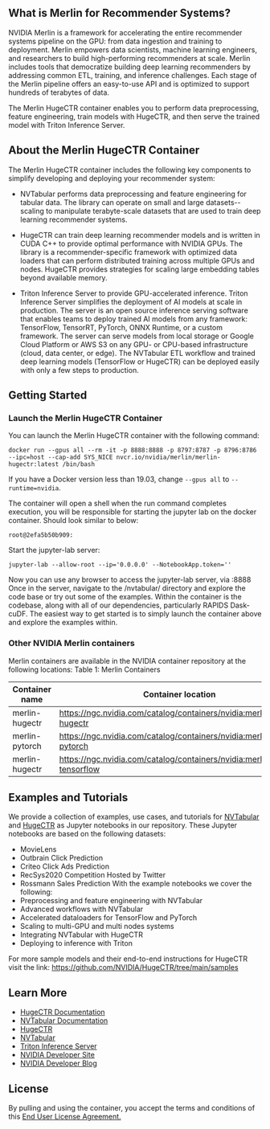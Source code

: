 ## What is Merlin for Recommender Systems?

NVIDIA Merlin is a framework for accelerating the entire recommender systems pipeline on the GPU: from data ingestion and training to deployment. Merlin empowers data scientists, machine learning engineers, and researchers to build high-performing recommenders at scale. Merlin includes tools that democratize building deep learning recommenders by addressing common ETL, training, and inference challenges.  Each stage of the Merlin pipeline offers an easy-to-use API and is optimized to support hundreds of terabytes of data.

The Merlin HugeCTR container enables you to perform data preprocessing, feature engineering, train models with HugeCTR, and then serve the trained model with Triton Inference Server.

## About the Merlin HugeCTR Container

The Merlin HugeCTR container includes the following key components to simplify developing and deploying your recommender system:

* NVTabular performs data preprocessing and feature engineering for tabular data. The library can operate on small and large datasets--scaling to manipulate terabyte-scale datasets that are used to train deep learning recommender systems.

* HugeCTR can train deep learning recommender models and is written in CUDA C++ to provide optimal performance with NVIDIA GPUs. The library is a recommender-specific framework with optimized data loaders that can perform distributed training across multiple GPUs and nodes. HugeCTR provides strategies for scaling large embedding tables beyond available memory.

* Triton Inference Server to provide GPU-accelerated inference. Triton Inference Server simplifies the deployment of AI models at scale in production. The server is an open source inference serving software that enables teams to deploy trained AI models from any framework: TensorFlow, TensorRT, PyTorch, ONNX Runtime, or a custom framework. The server can serve models from local storage or Google Cloud Platform or AWS S3 on any GPU- or CPU-based infrastructure (cloud, data center, or edge). The NVTabular ETL workflow and trained deep learning models (TensorFlow or HugeCTR) can be deployed easily with only a few steps to production.

## Getting Started

### Launch the Merlin HugeCTR Container

You can launch the Merlin HugeCTR container with the following command:

```
docker run --gpus all --rm -it -p 8888:8888 -p 8797:8787 -p 8796:8786 --ipc=host --cap-add SYS_NICE nvcr.io/nvidia/merlin/merlin-hugectr:latest /bin/bash
```

If you have a Docker version less than 19.03, change `--gpus all` to `--runtime=nvidia`.

The container will open a shell when the run command completes execution, you will be responsible for starting the jupyter lab on the docker container. Should look similar to below:

```
root@2efa5b50b909:
```

Start the jupyter-lab server:

```
jupyter-lab --allow-root --ip='0.0.0.0' --NotebookApp.token=''
```

Now you can use any browser to access the jupyter-lab server, via :8888
Once in the server, navigate to the /nvtabular/ directory and explore the code base or try out some of the examples.
Within the container is the codebase, along with all of our dependencies, particularly RAPIDS Dask-cuDF. The easiest way to get started is to simply launch the container above and explore the examples within.

### Other NVIDIA Merlin containers

Merlin containers are available in the NVIDIA container repository at the following locations:
Table 1: Merlin Containers

| Container name | Container location | Functionality |
|----------------|--------------------|---------------|
| merlin-hugectr | https://ngc.nvidia.com/catalog/containers/nvidia:merlin:merlin-hugectr | Merlin and HugeCTR |
| merlin-pytorch | https://ngc.nvidia.com/catalog/containers/nvidia:merlin:merlin-pytorch | Merlin and PyTorch |
| merlin-hugectr | https://ngc.nvidia.com/catalog/containers/nvidia:merlin:merlin-tensorflow | Merlin and TensorFlow |

## Examples and Tutorials

We provide a collection of examples, use cases, and tutorials for [NVTabular](https://github.com/NVIDIA/NVTabular/tree/main/examples) and [HugeCTR](https://github.com/NVIDIA/HugeCTR/tree/main/notebooks) as Jupyter notebooks in our repository. These Jupyter notebooks are based on the following datasets:
- MovieLens
- Outbrain Click Prediction
- Criteo Click Ads Prediction
- RecSys2020 Competition Hosted by Twitter
- Rossmann Sales Prediction
  With the example notebooks we cover the following:
- Preprocessing and feature engineering with NVTabular
- Advanced workflows with NVTabular
- Accelerated dataloaders for TensorFlow and PyTorch
- Scaling to multi-GPU and multi nodes systems
- Integrating NVTabular with HugeCTR
- Deploying to inference with Triton

For more sample models and their end-to-end instructions for HugeCTR visit the link: https://github.com/NVIDIA/HugeCTR/tree/main/samples

## Learn More

* [HugeCTR Documentation](https://nvidia-merlin.github.io/HugeCTR/master/hugectr_user_guide.html)
* [NVTabular Documentation](https://nvidia-merlin.github.io/NVTabular/main/Introduction.html)
* [HugeCTR](https://github.com/nvidia-merlin/hugectr)
* [NVTabular](https://github.com/nvidia-merlin/nvtabular)
* [Triton Inference Server](https://github.com/triton-inference-server/server)
* [NVIDIA Developer Site](https://developer.nvidia.com/nvidia-merlin#getstarted)
* [NVIDIA Developer Blog](https://medium.com/nvidia-merlin)

## License

By pulling and using the container, you accept the terms and conditions of this [End User License Agreement.](https://developer.download.nvidia.com/licenses/NVIDIA_Deep_Learning_Container_License.pdf)

